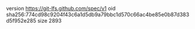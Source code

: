 version https://git-lfs.github.com/spec/v1
oid sha256:774cd98c9204f43c6a1d5db9a79bbc1d570c66ac4be85e0b87d383d5f952e285
size 2893
